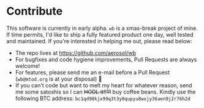 # Contribute

This software is currently in early alpha. `wb` is a xmas-break project of
mine. If time permits, I'd like to ship a fully featured product one day, well tested and maintained. If you're
interested in helping me out, please read below:

- The repo lives at https://github.com/aerosol/wb
- For bugfixes and code hygiene improvements, Pull Requests are always welcome!
- For features, please send me an e-mail before a Pull Request (`wb@mtod.org` is at your disposal) :pray:
- If you can't code but want to melt my heart for whatever reason, send me
  some satoshis so I can ~~HODL it!!11~~ buy coffee beans. Kindly use the
  following BTC address:
  `bc1qd90kjx99q3t3y0qupyu8wxjy36aen9j2r76h2d`
